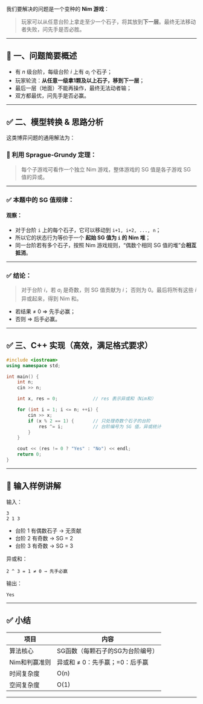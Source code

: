 我们要解决的问题是一个变种的 **Nim 游戏**：

> 玩家可以从任意台阶上拿走至少一个石子，将其放到**下一层**。最终无法移动者失败，问先手是否必胜。

---

## 🧠 一、问题简要概述

* 有 $n$ 级台阶，每级台阶 $i$ 上有 $a_i$ 个石子；
* 玩家轮流：**从任意一级拿1颗及以上石子，移到下一层**；
* 最后一层（地面）不能再操作，最终无法动者输；
* 双方都最优，问先手是否必赢。

---

## ✅ 二、模型转换 & 思路分析

这类博弈问题的通用解法为：

### 🎯 利用 **Sprague-Grundy 定理**：

> 每个子游戏可看作一个独立 Nim 游戏，整体游戏的 SG 值是各子游戏 SG 值的异或。

---

### ✅ 本题中的 SG 值规律：

#### 观察：

* 对于台阶 `i` 上的每个石子，它可以移动到 `i+1, i+2, ..., n`；
* 所以它的状态行为等价于一个 **起始 SG 值为 `i` 的 Nim 堆**；
* 同一台阶若有多个石子，按照 Nim 游戏规则，“偶数个相同 SG 值的堆”会**相互抵消**。

---

### ✅ 结论：

> 对于台阶 $i$，若 $a_i$ 是奇数，则 SG 值贡献为 $i$；
> 否则为 0。最后将所有这些 $i$ 异或起来，得到 Nim 和。

* 若结果 ≠ 0 ⇒ 先手必赢；
* 否则 ⇒ 后手必赢。

---

## ✅ 三、C++ 实现（高效，满足格式要求）

```cpp
#include <iostream>
using namespace std;

int main() {
    int n;
    cin >> n;

    int x, res = 0;             // res 表示异或和（Nim和）

    for (int i = 1; i <= n; ++i) {
        cin >> x;
        if (x % 2 == 1) {       // 只处理奇数个石子的台阶
            res ^= i;           // 台阶编号为 SG 值，异或统计
        }
    }

    cout << (res != 0 ? "Yes" : "No") << endl;
    return 0;
}
```

---

## 🧪 输入样例讲解

输入：

```
3
2 1 3
```

* 台阶 1 有偶数石子 → 无贡献
* 台阶 2 有奇数 → SG = 2
* 台阶 3 有奇数 → SG = 3

异或和：

```
2 ^ 3 = 1 ≠ 0 → 先手必赢
```

输出：

```
Yes
```

---

## ✅ 小结

| 项目       | 内容                 |
| -------- | ------------------ |
| 算法核心     | SG函数（每颗石子的SG为台阶编号） |
| Nim和判赢准则 | 异或和 ≠ 0：先手赢；=0：后手赢 |
| 时间复杂度    | O(n)               |
| 空间复杂度    | O(1)               |

---
